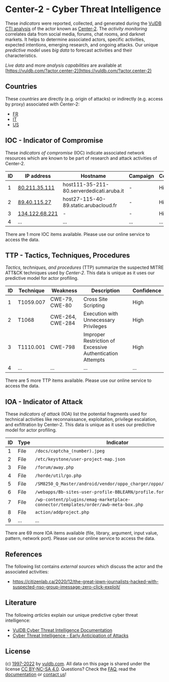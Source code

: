 # Center-2 - Cyber Threat Intelligence

These _indicators_ were reported, collected, and generated during the [VulDB CTI analysis](https://vuldb.com/?kb.cti) of the actor known as [Center-2](https://vuldb.com/?actor.center-2). The _activity monitoring_ correlates data from social media, forums, chat rooms, and darknet markets. It helps to determine associated actors, specific activities, expected intentions, emerging research, and ongoing attacks. Our unique _predictive model_ uses _big data_ to forecast activities and their characteristics.

_Live data_ and more _analysis capabilities_ are available at [https://vuldb.com/?actor.center-2](https://vuldb.com/?actor.center-2)

## Countries

These _countries_ are directly (e.g. origin of attacks) or indirectly (e.g. access by proxy) associated with Center-2:

* [FR](https://vuldb.com/?country.fr)
* [IT](https://vuldb.com/?country.it)
* [US](https://vuldb.com/?country.us)

## IOC - Indicator of Compromise

These _indicators of compromise_ (IOC) indicate associated network resources which are known to be part of research and attack activities of Center-2.

ID | IP address | Hostname | Campaign | Confidence
-- | ---------- | -------- | -------- | ----------
1 | [80.211.35.111](https://vuldb.com/?ip.80.211.35.111) | host111-35-211-80.serverdedicati.aruba.it | - | High
2 | [89.40.115.27](https://vuldb.com/?ip.89.40.115.27) | host27-115-40-89.static.arubacloud.fr | - | High
3 | [134.122.68.221](https://vuldb.com/?ip.134.122.68.221) | - | - | High
4 | ... | ... | ... | ...

There are 1 more IOC items available. Please use our online service to access the data.

## TTP - Tactics, Techniques, Procedures

_Tactics, techniques, and procedures_ (TTP) summarize the suspected MITRE ATT&CK techniques used by _Center-2_. This data is unique as it uses our predictive model for actor profiling.

ID | Technique | Weakness | Description | Confidence
-- | --------- | -------- | ----------- | ----------
1 | T1059.007 | CWE-79, CWE-80 | Cross Site Scripting | High
2 | T1068 | CWE-264, CWE-284 | Execution with Unnecessary Privileges | High
3 | T1110.001 | CWE-798 | Improper Restriction of Excessive Authentication Attempts | High
4 | ... | ... | ... | ...

There are 5 more TTP items available. Please use our online service to access the data.

## IOA - Indicator of Attack

These _indicators of attack_ (IOA) list the potential fragments used for technical activities like reconnaissance, exploitation, privilege escalation, and exfiltration by Center-2. This data is unique as it uses our predictive model for actor profiling.

ID | Type | Indicator | Confidence
-- | ---- | --------- | ----------
1 | File | `/docs/captcha_(number).jpeg` | High
2 | File | `/etc/keystone/user-project-map.json` | High
3 | File | `/forum/away.php` | High
4 | File | `/horde/util/go.php` | High
5 | File | `/SM8250_Q_Master/android/vendor/oppo_charger/oppo/oppo_charger.c` | High
6 | File | `/webapps/Bb-sites-user-profile-BBLEARN/profile.form` | High
7 | File | `/wp-content/plugins/emag-marketplace-connector/templates/order/awb-meta-box.php` | High
8 | File | `action/addproject.php` | High
9 | ... | ... | ...

There are 69 more IOA items available (file, library, argument, input value, pattern, network port). Please use our online service to access the data.

## References

The following list contains _external sources_ which discuss the actor and the associated activities:

* https://citizenlab.ca/2020/12/the-great-ipwn-journalists-hacked-with-suspected-nso-group-imessage-zero-click-exploit/

## Literature

The following _articles_ explain our unique predictive cyber threat intelligence:

* [VulDB Cyber Threat Intelligence Documentation](https://vuldb.com/?kb.cti)
* [Cyber Threat Intelligence - Early Anticipation of Attacks](https://www.scip.ch/en/?labs.20201022)

## License

(c) [1997-2022](https://vuldb.com/?kb.changelog) by [vuldb.com](https://vuldb.com/?kb.about). All data on this page is shared under the license [CC BY-NC-SA 4.0](https://creativecommons.org/licenses/by-nc-sa/4.0/). Questions? Check the [FAQ](https://vuldb.com/?kb.faq), read the [documentation](https://vuldb.com/?kb) or [contact us](https://vuldb.com/?contact)!
